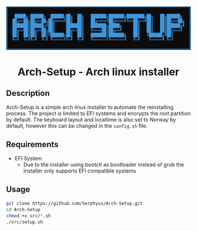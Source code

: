 <p align="center"><img src="logo.png"></p>
<h1 style="text-align: center">Arch-Setup - Arch linux installer</h1>

## Description
Arch-Setup is a simple arch linux installer to automate the reinstalling
process. The project is limited to EFI systems and encrypts the root
partition by default. The keyboard layout and localtime is also set to
Norway by default, however this can be changed in the `config.sh` file.

## Requirements
- EFI System
	- Due to the installer using bootctl as bootloader instead of grub the installer only supports EFI compatible systems

## Usage
```bash
git clone https://github.com/Serphyus/Arch-Setup.git
cd Arch-Setup
chmod +x src/*.sh
./src/setup.sh
```
